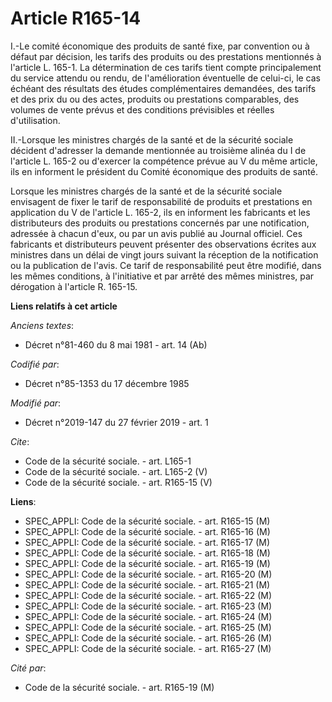 # Article R165-14

I.-Le comité économique des produits de santé fixe, par convention ou à défaut par décision, les tarifs des produits ou des
prestations mentionnés à l'article L. 165-1. La détermination de ces tarifs tient compte principalement du service attendu ou
rendu, de l'amélioration éventuelle de celui-ci, le cas échéant des résultats des études complémentaires demandées, des
tarifs et des prix du ou des actes, produits ou prestations comparables, des volumes de vente prévus et des conditions
prévisibles et réelles d'utilisation. 

II.-Lorsque les ministres chargés de la santé et de la sécurité sociale décident d'adresser la demande mentionnée au
troisième alinéa du I de l'article L. 165-2 ou d'exercer la compétence prévue au V du même article, ils en informent le
président du Comité économique des produits de santé. 

Lorsque les ministres chargés de la santé et de la sécurité sociale envisagent de fixer le tarif de responsabilité de
produits et prestations en application du V de l'article L. 165-2, ils en informent les fabricants et les distributeurs des
produits ou prestations concernés par une notification, adressée à chacun d'eux, ou par un avis publié au Journal officiel.
Ces fabricants et distributeurs peuvent présenter des observations écrites aux ministres dans un délai de vingt jours suivant
la réception de la notification ou la publication de l'avis. Ce tarif de responsabilité peut être modifié, dans les mêmes
conditions, à l'initiative et par arrêté des mêmes ministres, par dérogation à l'article R. 165-15.

**Liens relatifs à cet article**

_Anciens textes_:

  - Décret n°81-460 du 8 mai 1981 - art. 14 (Ab)

_Codifié par_:

  - Décret n°85-1353 du 17 décembre 1985

_Modifié par_:

  - Décret n°2019-147 du 27 février 2019 - art. 1

_Cite_:

  - Code de la sécurité sociale. - art. L165-1
  - Code de la sécurité sociale. - art. L165-2 (V)
  - Code de la sécurité sociale. - art. R165-15 (V)

**Liens**:

  - SPEC_APPLI: Code de la sécurité sociale. - art. R165-15 (M)
  - SPEC_APPLI: Code de la sécurité sociale. - art. R165-16 (M)
  - SPEC_APPLI: Code de la sécurité sociale. - art. R165-17 (M)
  - SPEC_APPLI: Code de la sécurité sociale. - art. R165-18 (M)
  - SPEC_APPLI: Code de la sécurité sociale. - art. R165-19 (M)
  - SPEC_APPLI: Code de la sécurité sociale. - art. R165-20 (M)
  - SPEC_APPLI: Code de la sécurité sociale. - art. R165-21 (M)
  - SPEC_APPLI: Code de la sécurité sociale. - art. R165-22 (M)
  - SPEC_APPLI: Code de la sécurité sociale. - art. R165-23 (M)
  - SPEC_APPLI: Code de la sécurité sociale. - art. R165-24 (M)
  - SPEC_APPLI: Code de la sécurité sociale. - art. R165-25 (M)
  - SPEC_APPLI: Code de la sécurité sociale. - art. R165-26 (M)
  - SPEC_APPLI: Code de la sécurité sociale. - art. R165-27 (M)

_Cité par_:

  - Code de la sécurité sociale. - art. R165-19 (M)
